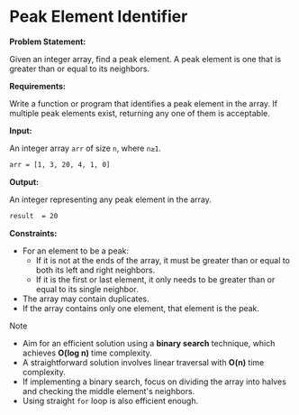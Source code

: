 # Peak Element Identifier

**Problem Statement:**

Given an integer array, find a peak element. A peak element is one that is greater than or equal to its neighbors.

**Requirements:**

Write a function or program that identifies a peak element in the array. If multiple peak elements exist, returning any one of them is acceptable.

**Input:**

An integer array `arr` of size `n`, where `n≥1`.

```bash
arr = [1, 3, 20, 4, 1, 0]
```

**Output:**

An integer representing any peak element in the array.

```bash
result  = 20
```

**Constraints:**

- For an element to be a peak:
  - If it is not at the ends of the array, it must be greater than or equal to both its left and right neighbors.
  - If it is the first or last element, it only needs to be greater than or equal to its single neighbor.
- The array may contain duplicates.
- If the array contains only one element, that element is the peak.

> [!NOTE]
>
> - Aim for an efficient solution using a **binary search** technique, which achieves **O(log n)** time complexity.
> - A straightforward solution involves linear traversal with **O(n)** time complexity.
> - If implementing a binary search, focus on dividing the array into halves and checking the middle element's neighbors.
> - Using straight `for` loop is also efficient enough.
